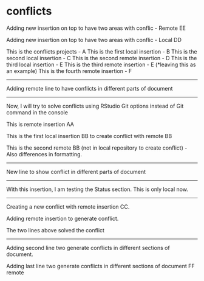 # conflicts

Adding new insertion on top to have two areas with conflic - Remote EE

Adding new insertion on top to have two areas with conflic - Local DD

This is the conflicts projects - A
This is the first local insertion - B
This is the second local insertion - C
This is the second remote insertion - D
This is the third local insertion - E
This is the third remote insertion - E (*leaving this as an example)
This is the fourth remote insertion - F

-------

Adding remote line to have conflicts in different parts of document

-------

Now, I will try to solve conflicts using RStudio Git options instead of Git command in the console

This is remote insertion AA

This is the first local insertion BB to create conflict with remote BB

This is the second remote BB (not in local repository to create conflict) - Also differences in formatting. 

------

New line to show conflict in different parts of document

-------

With this insertion, I am testing the Status section. This is only local now. 

-------


Creating a new conflict with remote insertion CC.

Adding remote insertion to generate conflict. 

The two lines above solved the conflict

------

Adding second line two generate conflicts in different sections of document. 

Adding last line two generate conflicts in different sections of document FF remote

